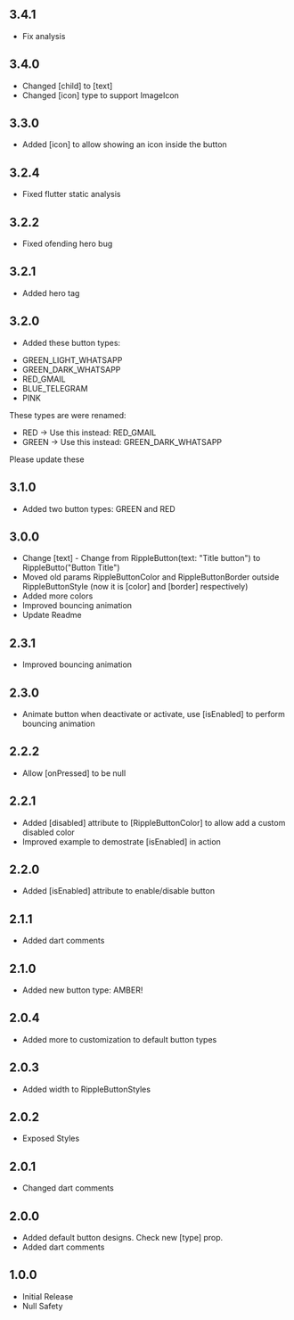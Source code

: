 ## 3.4.1
- Fix analysis

## 3.4.0
* Changed [child] to [text]
* Changed [icon] type to support ImageIcon

## 3.3.0
* Added [icon] to allow showing an icon inside the button

## 3.2.4
* Fixed flutter static analysis

## 3.2.2
* Fixed ofending hero bug

## 3.2.1
* Added hero tag

## 3.2.0
* Added these button types: 
- GREEN_LIGHT_WHATSAPP
- GREEN_DARK_WHATSAPP
- RED_GMAIL
- BLUE_TELEGRAM
- PINK

These types are were renamed:
- RED -> Use this instead: RED_GMAIL
- GREEN -> Use this instead: GREEN_DARK_WHATSAPP

Please update these

## 3.1.0
* Added two button types: GREEN and RED

## 3.0.0
* Change [text] - Change from RippleButton(text: "Title button") to RippleButto("Button Title")
* Moved old params RippleButtonColor and RippleButtonBorder outside RippleButtonStyle (now it is [color] and [border] respectively)
* Added more colors
* Improved bouncing animation
* Update Readme

## 2.3.1
* Improved bouncing animation

## 2.3.0
* Animate button when deactivate or activate, use [isEnabled] to perform bouncing animation

## 2.2.2
* Allow [onPressed] to be null

## 2.2.1
* Added [disabled] attribute to [RippleButtonColor] to allow add a custom disabled color
* Improved example to demostrate [isEnabled] in action

## 2.2.0
* Added [isEnabled] attribute to enable/disable button

## 2.1.1
* Added dart comments

## 2.1.0
* Added new button type: AMBER!

## 2.0.4
* Added more to customization to default button types

## 2.0.3
* Added width to RippleButtonStyles

## 2.0.2
* Exposed Styles

## 2.0.1
* Changed dart comments

## 2.0.0
* Added default button designs. Check new [type] prop.
* Added dart comments

## 1.0.0
* Initial Release
* Null Safety
